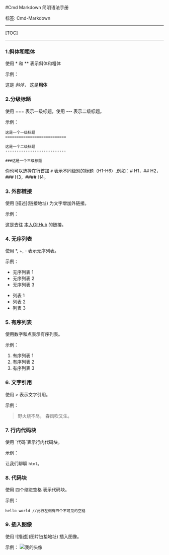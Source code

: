 ﻿
#Cmd Markdown 简明语法手册

标签: Cmd-Markdown


---
[TOC]

---
### 1.斜体和粗体

使用 * 和 ** 表示斜体和粗体

示例：

这是 *斜体*， 这是**粗体**

### 2.分级标题

使用 === 表示一级标题，使用 --- 表示二级标题。

示例：
```
这是一个一级标题
===========================

这是一个二级标题
---------------------------

###这是一个三级标题

```
你也可以选择在行首加 `#` 表示不同级别的标题（H1-H6）,例如：# H1，## H2，### H3，#### H4。

### 3. 外部链接

使用 \[描述](链接地址) 为文字增加外链接。

示例：

这是去往 [本人GitHub](https://github.com/DecJude) 的链接。

### 4. 无序列表

使用 *, +, - 表示无序列表。

示例：

- 无序列表 1
- 无序列表 2
- 无序列表 3

* 列表 1
* 列表 2
* 列表 3

### 5. 有序列表

使用数字和点表示有序列表。

示例：

1. 有序列表 1
2. 有序列表 2
3. 有序列表 3

### 6. 文字引用

使用 > 表示文字引用。

示例：

> 野火烧不尽， 春风吹又生。

### 7. 行内代码块

使用 \`代码`表示行内代码块。

示例：

让我们聊聊 `html`。

### 8. 代码块

使用 四个缩进空格 表示代码块。

示例：

    hello world //此行左侧有四个不可见的空格

### 9. 插入图像

使用 \!\[描述](图片链接地址) 插入图像。

示例：
![我的头像](https://avatars0.githubusercontent.com/u/2086981?v=3&s=140)









